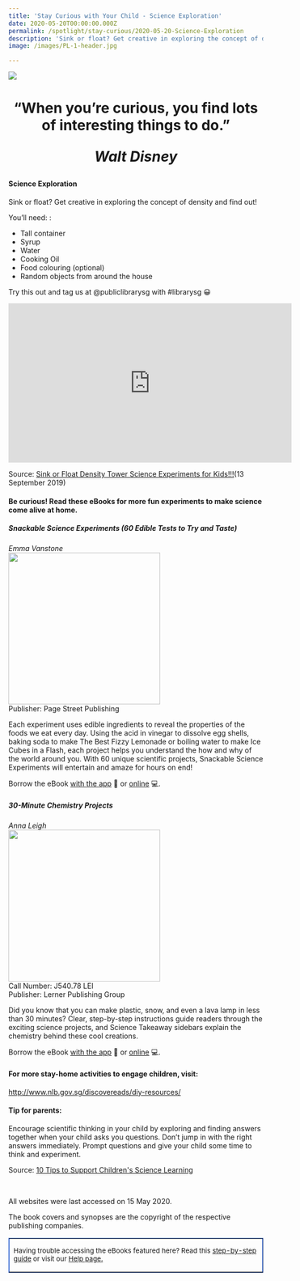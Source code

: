 ```yaml
---
title: 'Stay Curious with Your Child - Science Exploration'
date: 2020-05-20T00:00:00.000Z
permalink: /spotlight/stay-curious/2020-05-20-Science-Exploration
description: 'Sink or float? Get creative in exploring the concept of density and find out!'
image: /images/PL-1-header.jpg

---
```


<img src="/images/PL-1-header.jpg">
<h1 style="text-align:center">“When you’re curious, you find lots of interesting things to do.”<p><i>Walt Disney</i></p></h1>
<h4>Science Exploration</h4>
<p>Sink or float? Get creative in exploring the concept of density and find out!</p>
<p>You’ll need: :</p>
<ul>
<li>Tall container</li>
<li>Syrup</li>
<li>Water</li>
<li>Cooking Oil</li>
<li>Food colouring (optional)</li>
<li>Random objects from around the house</li>  
</ul>
<p>Try this out and tag us at @publiclibrarysg with #librarysg 😀</p>
<div class="bp-youtube"><iframe width="560" height="315" src="https://www.youtube.com/embed/I2bjA-3Vn6E" frameborder="0" allow="accelerometer; autoplay; encrypted-media; gyroscope; picture-in-picture" allowfullscreen></iframe></div><p>Source: <a href="https://www.youtube.com/watch?v=I2bjA-3Vn6E&list=PLasCX3wfxLR3nEKMhsCUjyi5f4W6Rg6wf&index=22&t=0s" target="_blank" rel="noopener">Sink or Float Density Tower Science Experiments for Kids!!!</a>(13 September 2019)
<h4>Be curious! Read these eBooks for more fun experiments to make science come alive at home.</h4>
<p><h5>Snackable Science Experiments (60 Edible Tests to Try and Taste)</h5></p>
<i>Emma Vanstone</i><br/>
<a href="https://eresources.nlb.gov.sg/ereads/proxy?id=1B25D757-38FD-4025-84FA-62175E399D69"><img src="/images/PL-3-science1.jpg" style="width:300px; text-align:left;"></a><br/>
Publisher: Page Street Publishing<br/>
<p>Each experiment uses edible ingredients to reveal the properties of the foods we eat every day. Using the acid in vinegar to dissolve egg shells, baking soda to make The Best Fizzy Lemonade or boiling water to make Ice Cubes in a Flash, each project helps you understand the how and why of the world around you. With 60 unique scientific projects, Snackable Science Experiments will entertain and amaze for hours on end!</p>
Borrow the eBook <a href="https://eresources.nlb.gov.sg/ereads/proxy?id=1B25D757-38FD-4025-84FA-62175E399D69">with the app</a> 📱 or <a href="https://nlb.overdrive.com/media/1B25D757-38FD-4025-84FA-62175E399D69">online</a> 💻.
<p><h5>30-Minute Chemistry Projects</h5></p>
<i>Anna Leigh</i><br/>
<a href="https://eresources.nlb.gov.sg/ereads/proxy?id=B7C501FF-B51A-41CE-A267-E161096DDD89"><img src="/images/PL-3-science2.jpg" style="width:300px; text-align:left;"></a><br/>
Call Number: J540.78 LEI <br/>
Publisher: Lerner Publishing Group<br/>
<p>Did you know that you can make plastic, snow, and even a lava lamp in less than 30 minutes? Clear, step-by-step instructions guide readers through the exciting science projects, and Science Takeaway sidebars explain the chemistry behind these cool creations.</p>
Borrow the eBook <a href="https://eresources.nlb.gov.sg/ereads/proxy?id=B7C501FF-B51A-41CE-A267-E161096DDD89">with the app</a> 📱 or <a href="https://nlb.overdrive.com/media/B7C501FF-B51A-41CE-A267-E161096DDD89">online</a> 💻.
<h4>For more stay-home activities to engage children, visit:</h4>
<p><a href="http://www.nlb.gov.sg/discovereads/diy-resources/" target="_blank">http://www.nlb.gov.sg/discovereads/diy-resources/</a></p>
<h4>Tip for parents:</h4>
<p>Encourage scientific thinking in your child by exploring and finding answers together when your child asks you questions. Don’t jump in with the right answers immediately. Prompt questions and give your child some time to think and experiment.</p>
<p>Source: <a href="https://www.naeyc.org/our-work/families/support-science-learning" target="_blank">10 Tips to Support Children's Science Learning</a></p><br/>
<p>All websites were last accessed on 15 May 2020.</p>
<p>The book covers and synopses are the copyright of the respective publishing companies.</p>
<table style="border-color: #4372d6;" border="1px" cellspacing="0" cellpadding="0">
<tbody>
<tr>
<td>
<p style="font-size: 10pt;">Having trouble accessing the eBooks featured here? Read this <a href="/images/UsingNLB'sresourcepackage_guide_20200204.pdf" target="blank">step-by-step guide</a> or visit our <a href="/get-started-with/libby/">Help page.</a></p>
</td>
</tr>
</tbody>
</table>
